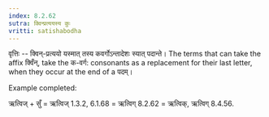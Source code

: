 ```yaml
---
index: 8.2.62
sutra: क्विन्प्रत्ययस्य कुः
vritti: satishabodha
---
```



वृत्तिः -- क्विन्-प्रत्ययो यस्मात् तस्य कवर्गोऽन्तादेशः स्यात् पदान्ते। The terms that can take the affix क्विँन्, take the क-वर्ग: consonants as a replacement for their last letter, when they occur at the end of a पदम्। 


Example completed: 

ऋत्विज् + सुँ = ऋत्विज् 1.3.2, 6.1.68 = ऋत्विग् 8.2.62 = ऋत्विक्, ऋत्विग् 8.4.56. 


